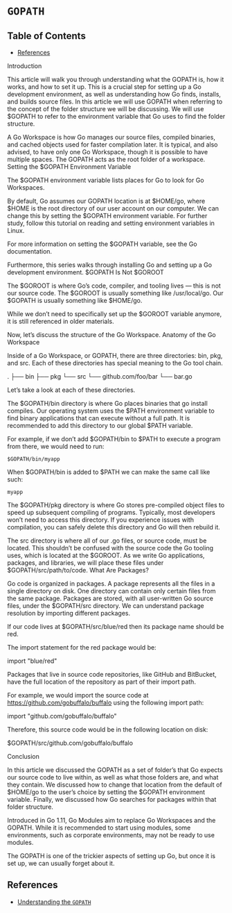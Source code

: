 # `GOPATH`

## Table of Contents

<!-- START doctoc generated TOC please keep comment here to allow auto update -->
<!-- DON'T EDIT THIS SECTION, INSTEAD RE-RUN doctoc TO UPDATE -->

- [References](#references)

<!-- END doctoc generated TOC please keep comment here to allow auto update -->

Introduction

This article will walk you through understanding what the GOPATH is, how it works, and how to set it up. This is a crucial step for setting up a Go development environment, as well as understanding how Go finds, installs, and builds source files. In this article we will use GOPATH when referring to the concept of the folder structure we will be discussing. We will use $GOPATH to refer to the environment variable that Go uses to find the folder structure.

A Go Workspace is how Go manages our source files, compiled binaries, and cached objects used for faster compilation later. It is typical, and also advised, to have only one Go Workspace, though it is possible to have multiple spaces. The GOPATH acts as the root folder of a workspace.
Setting the $GOPATH Environment Variable

The $GOPATH environment variable lists places for Go to look for Go Workspaces.

By default, Go assumes our GOPATH location is at $HOME/go, where $HOME is the root directory of our user account on our computer. We can change this by setting the $GOPATH environment variable. For further study, follow this tutorial on reading and setting environment variables in Linux.

For more information on setting the $GOPATH variable, see the Go documentation.

Furthermore, this series walks through installing Go and setting up a Go development environment.
$GOPATH Is Not $GOROOT

The $GOROOT is where Go’s code, compiler, and tooling lives — this is not our source code. The $GOROOT is usually something like /usr/local/go. Our $GOPATH is usually something like $HOME/go.

While we don’t need to specifically set up the $GOROOT variable anymore, it is still referenced in older materials.

Now, let’s discuss the structure of the Go Workspace.
Anatomy of the Go Workspace

Inside of a Go Workspace, or GOPATH, there are three directories: bin, pkg, and src. Each of these directories has special meaning to the Go tool chain.

.
├── bin
├── pkg
└── src
  └── github.com/foo/bar
    └── bar.go

Let’s take a look at each of these directories.

The $GOPATH/bin directory is where Go places binaries that go install compiles. Our operating system uses the $PATH environment variable to find binary applications that can execute without a full path. It is recommended to add this directory to our global $PATH variable.

For example, if we don’t add $GOPATH/bin to $PATH to execute a program from there, we would need to run:

    $GOPATH/bin/myapp

When $GOPATH/bin is added to $PATH we can make the same call like such:

    myapp

The $GOPATH/pkg directory is where Go stores pre-compiled object files to speed up subsequent compiling of programs. Typically, most developers won’t need to access this directory. If you experience issues with compilation, you can safely delete this directory and Go will then rebuild it.

The src directory is where all of our .go files, or source code, must be located. This shouldn’t be confused with the source code the Go tooling uses, which is located at the $GOROOT. As we write Go applications, packages, and libraries, we will place these files under $GOPATH/src/path/to/code.
What Are Packages?

Go code is organized in packages. A package represents all the files in a single directory on disk. One directory can contain only certain files from the same package. Packages are stored, with all user-written Go source files, under the $GOPATH/src directory. We can understand package resolution by importing different packages.

If our code lives at $GOPATH/src/blue/red then its package name should be red.

The import statement for the red package would be:

import "blue/red"

Packages that live in source code repositories, like GitHub and BitBucket, have the full location of the repository as part of their import path.

For example, we would import the source code at https://github.com/gobuffalo/buffalo using the following import path:

import "github.com/gobuffalo/buffalo"

Therefore, this source code would be in the following location on disk:

$GOPATH/src/github.com/gobuffalo/buffalo

Conclusion

In this article we discussed the GOPATH as a set of folder’s that Go expects our source code to live within, as well as what those folders are, and what they contain. We discussed how to change that location from the default of $HOME/go to the user’s choice by setting the $GOPATH environment variable. Finally, we discussed how Go searches for packages within that folder structure.

Introduced in Go 1.11, Go Modules aim to replace Go Workspaces and the GOPATH. While it is recommended to start using modules, some environments, such as corporate environments, may not be ready to use modules.

The GOPATH is one of the trickier aspects of setting up Go, but once it is set up, we can usually forget about it.

## References

- [Understanding the `GOPATH`](https://www.digitalocean.com/community/tutorials/understanding-the-gopath)
